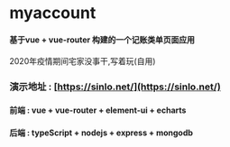 # myaccount
#### 基于vue + vue-router 构建的一个记账类单页面应用
2020年疫情期间宅家没事干,写着玩(自用)
### 演示地址 : [https://sinlo.net/](https://sinlo.net/)



#### 前端 : vue + vue-router + element-ui + echarts
#### 后端 : typeScript + nodejs + express + mongodb
